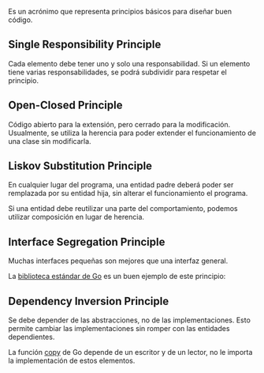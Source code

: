 Es un acrónimo que representa principios básicos para diseñar buen código.

## Single Responsibility Principle

Cada elemento debe tener uno y solo una responsabilidad. Si un elemento tiene varias responsabilidades, se podrá subdividir para respetar el principio.

## Open-Closed Principle

Código abierto para la extensión, pero cerrado para la modificación. Usualmente, se utiliza la herencia para poder extender el funcionamiento de una clase sin modificarla.

## Liskov Substitution Principle

En cualquier lugar del programa, una entidad padre deberá poder ser remplazada por su entidad hija, sin alterar el funcionamiento el programa.

Si una entidad debe reutilizar una parte del comportamiento, podemos utilizar composición en lugar de herencia.

## Interface Segregation Principle

Muchas interfaces pequeñas son mejores que una interfaz general.

La [biblioteca estándar de Go](https://pkg.go.dev/io@go1.22.1#pkg-types) es un buen ejemplo de este principio:

## Dependency Inversion Principle

Se debe depender de las abstracciones, no de las implementaciones. Esto permite cambiar las implementaciones sin romper con las entidades dependientes.

La función [copy](https://pkg.go.dev/io#Copy) de Go depende de un escritor y de un lector, no le importa la implementación de estos elementos.
